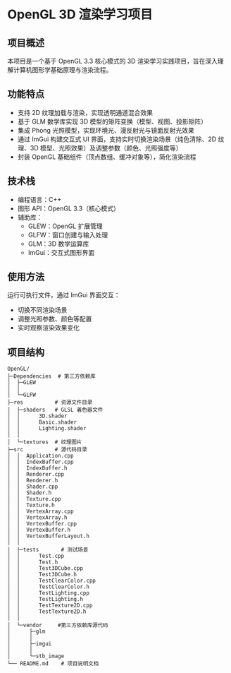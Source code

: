 # OpenGL 3D 渲染学习项目

## 项目概述

本项目是一个基于 OpenGL 3.3 核心模式的 3D 渲染学习实践项目，旨在深入理解计算机图形学基础原理与渲染流程。

## 功能特点

- 支持 2D 纹理加载与渲染，实现透明通道混合效果
- 基于 GLM 数学库实现 3D 模型的矩阵变换（模型、视图、投影矩阵）
- 集成 Phong 光照模型，实现环境光、漫反射光与镜面反射光效果
- 通过 ImGui 构建交互式 UI 界面，支持实时切换渲染场景（纯色清除、2D 纹理、3D 模型、光照效果）及调整参数（颜色、光照强度等）
- 封装 OpenGL 基础组件（顶点数组、缓冲对象等），简化渲染流程

## 技术栈

- 编程语言：C++
- 图形 API：OpenGL 3.3（核心模式）
- 辅助库：
  - GLEW：OpenGL 扩展管理
  - GLFW：窗口创建与输入处理
  - GLM：3D 数学运算库
  - ImGui：交互式图形界面



## 使用方法

运行可执行文件，通过 ImGui 界面交互：

- 切换不同渲染场景
- 调整光照参数、颜色等配置
- 实时观察渲染效果变化

## 项目结构

```plaintext
OpenGL/
├─Dependencies  # 第三方依赖库
│  ├─GLEW
│  │
│  └─GLFW
├─res          # 资源文件目录
│  ├─shaders   # GLSL 着色器文件
│  │      3D.shader
│  │      Basic.shader
│  │      Lighting.shader
│  │
│  └─textures  # 纹理图片
├─src          # 源代码目录
│  │  Application.cpp
│  │  IndexBuffer.cpp
│  │  IndexBuffer.h
│  │  Renderer.cpp
│  │  Renderer.h
│  │  Shader.cpp
│  │  Shader.h
│  │  Texture.cpp
│  │  Texture.h
│  │  VertexArray.cpp
│  │  VertexArray.h
│  │  VertexBuffer.cpp
│  │  VertexBuffer.h
│  │  VertexBufferLayout.h
│  │
│  ├─tests       # 测试场景
│  │      Test.cpp
│  │      Test.h
│  │      Test3DCube.cpp
│  │      Test3DCube.h
│  │      TestClearColor.cpp
│  │      TestClearColor.h
│  │      TestLighting.cpp
│  │      TestLighting.h
│  │      TestTexture2D.cpp
│  │      TestTexture2D.h
│  │
│  └─vendor     #第三方依赖库源代码
│      ├─glm 
│      │
│      ├─imgui
│      │
│      └─stb_image
└── README.md    # 项目说明文档

```